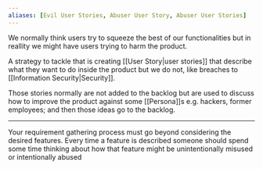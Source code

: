 ```yaml
---
aliases: [Evil User Stories, Abuser User Story, Abuser User Stories]
---
```


We normally think users try to squeeze the best of our functionalities but in reallity we might have users trying to harm the product.

A strategy to tackle that is creating [[User Story|user stories]] that describe what they want to do inside the product but we do not, like breaches to [[Information Security|Security]].

Those stories normally are not added to the backlog but are used to discuss how to improve the product against some [[Persona]]s e.g. hackers, former employees; and then those ideas go to the backlog.

---

Your requirement gathering process must go beyond considering the desired features. Every time a feature is described someone should spend some time thinking about how that feature might be unintentionally misused or intentionally abused